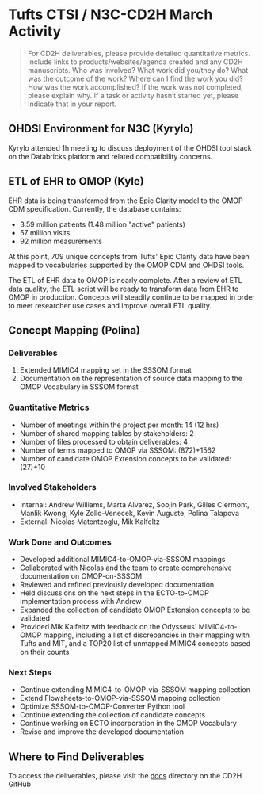 # Tufts CTSI / N3C-CD2H March Activity

> For CD2H deliverables, please provide detailed quantitative metrics.
> Include links to products/websites/agenda created and any CD2H manuscripts.
> Who was involved? What work did you/they do? What was the outcome of the work?
> Where can I find the work you did? How was the work accomplished?
> If the work was not completed, please explain why.
> If a task or activity hasn’t started yet, please indicate that in your report.

## OHDSI Environment for N3C (Kyrylo)

Kyrylo attended 1h meeting to discuss deployment of the OHDSI tool stack on the Databricks platform and related compatibility concerns.

## ETL of EHR to OMOP (Kyle)

EHR data is being transformed from the Epic Clarity model to the OMOP CDM specification. Currently, the database contains:

- 3.59 million patients (1.48 million "active" patients)
- 57 million visits
- 92 million measurements

At this point, 709 unique concepts from Tufts' Epic Clarity data have been mapped to vocabularies supported by the OMOP CDM and OHDSI tools.

The ETL of EHR data to OMOP is nearly complete. After a review of ETL data quality, the ETL script will be ready to transform data from EHR to OMOP in production. Concepts will steadily continue to be mapped in order to meet researcher use cases and improve overall ETL quality.

## Concept Mapping (Polina)

### Deliverables
1. Extended MIMIC4 mapping set in the SSSOM format
2. Documentation on the representation of source data mapping to the OMOP Vocabulary in SSSOM format

### Quantitative Metrics
* Number of meetings within the project per month: 14 (12 hrs)
* Number of shared mapping tables by stakeholders: 2
* Number of files processed to obtain deliverables: 4
* Number of terms mapped to OMOP via SSSOM: (872)+1562
* Number of candidate OMOP Extension concepts to be validated: (27)+10

### Involved Stakeholders
* Internal: Andrew Williams, Marta Alvarez, Soojin Park, Gilles Clermont, Manlik Kwong, Kyle Zollo-Venecek, Kevin Auguste, Polina Talapova
* External: Nicolas Matentzoglu, Mik Kalfeltz

### Work Done and Outcomes
* Developed additional MIMIC4-to-OMOP-via-SSSOM mappings
* Collaborated with Nicolas and the team to create comprehensive documentation on OMOP-on-SSSOM
* Reviewed and refined previously developed documentation
* Held discussions on the next steps in the ECTO-to-OMOP implementation process with Andrew
* Expanded the collection of candidate OMOP Extension concepts to be validated
* Provided Mik Kalfeltz with feedback on the Odysseus' MIMIC4-to-OMOP mapping, including a list of discrepancies in their mapping with Tufts and MIT, and a TOP20 list of unmapped MIMIC4 concepts based on their counts

### Next Steps
* Continue extending MIMIC4-to-OMOP-via-SSSOM mapping collection
* Extend Flowsheets-to-OMOP-via-SSSOM mapping collection
* Optimize SSSOM-to-OMOP-Converter Python tool
* Continue extending the collection of candidate concepts
* Continue working on ECTO incorporation in the OMOP Vocabulary
* Revise and improve the developed documentation

## Where to Find Deliverables
To access the deliverables, please visit the [docs](https://github.com/TuftsCTSI/N3C/tree/main/docs) directory on the CD2H GitHub
